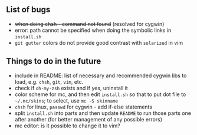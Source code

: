 ## List of bugs

* ~~when doing chsh - command not found~~ (resolved for cygwin)
* error: path cannot be specified when doing the symbolic links in `install.sh`
* `git gutter` colors do not provide good contrast with `solarized` in vim

## Things to do in the future

* include in README: list of necessary and recommended cygwin libs to load, e.g. `chsh`, `git`, `vim`, etc.
* check if `oh-my-zsh` exists and if yes, uninstall it
* color scheme for mc, and then edit `install.sh` so that to put dot file to `~/.mc/skins`; to select, use `mc -S skinname`
* `chsh` for linux, `passwd` for cygwin - add if-else statements
* split `install.sh` into parts and then update `README` to run those parts one after another (for better management of any possible errors)
* mc editor: is it possible to change it to vim?  
